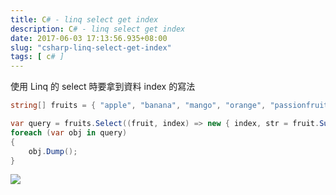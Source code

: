 ```yaml
---
title: C# - linq select get index
description: C# - linq select get index
date: 2017-06-03 17:13:56.935+08:00
slug: "csharp-linq-select-get-index"
tags: [ c# ]
---
```


使用 Linq 的 select 時要拿到資料 index 的寫法

```csharp
string[] fruits = { "apple", "banana", "mango", "orange", "passionfruit", "grape" };

var query = fruits.Select((fruit, index) => new { index, str = fruit.Substring(0, index) });
foreach (var obj in query)
{
    obj.Dump();
}
```

![](/images/404.webp)